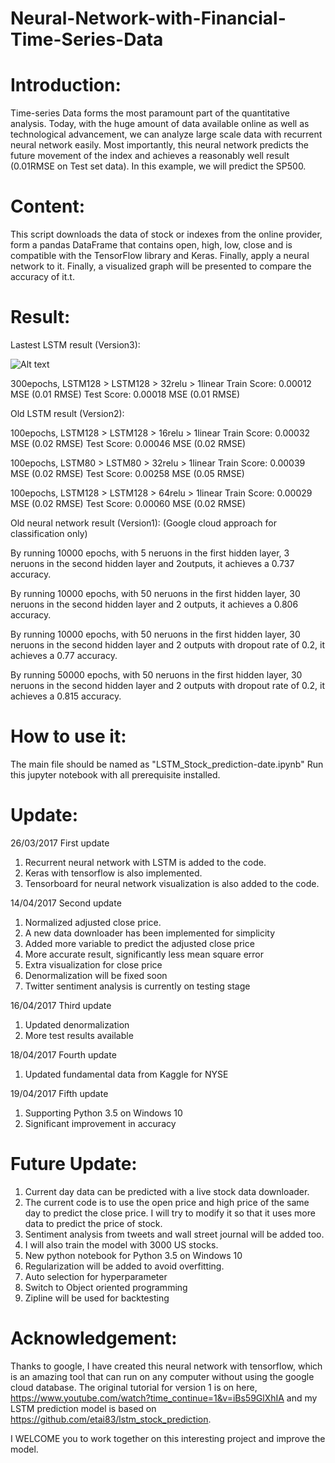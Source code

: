 # Neural-Network-with-Financial-Time-Series-Data

# Introduction:

Time-series Data forms the most paramount part of the quantitative analysis. Today, with the huge amount of data available online as well as technological advancement, we can analyze large scale data with recurrent neural network easily. Most importantly, this neural network predicts the future movement of the index and achieves a reasonably well result (0.01RMSE on Test set data). In this example, we will predict the SP500.

# Content:

This script downloads the data of stock or indexes from the online provider, form a pandas DataFrame that contains open, high, low, close and is compatible with the TensorFlow library and Keras. Finally, apply a neural network to it. Finally, a visualized graph will be presented to compare the accuracy of it.t.

# Result:
Lastest LSTM result (Version3):

![Alt text](https://github.com/BenjiKCF/Neural-Network-with-Financial-Time-Series-Data/blob/master/Result.png)

300epochs, LSTM128 > LSTM128 > 32relu > 1linear 
Train Score: 0.00012 MSE (0.01 RMSE) Test Score: 0.00018 MSE (0.01 RMSE)


Old LSTM result (Version2): 

100epochs, LSTM128 > LSTM128 > 16relu > 1linear 
Train Score: 0.00032 MSE (0.02 RMSE) Test Score: 0.00046 MSE (0.02 RMSE)

100epochs, LSTM80 > LSTM80 > 32relu > 1linear 
Train Score: 0.00039 MSE (0.02 RMSE) Test Score: 0.00258 MSE (0.05 RMSE)

100epochs, LSTM128 > LSTM128 > 64relu > 1linear 
Train Score: 0.00029 MSE (0.02 RMSE) Test Score: 0.00060 MSE (0.02 RMSE)

Old neural network result (Version1):
(Google cloud approach for classification only)

By running 10000 epochs, with 5 neruons in the first hidden layer, 3 neruons in the second hidden layer and 2outputs, it achieves a 0.737 accuracy.

By running 10000 epochs, with 50 neruons in the first hidden layer, 30 neruons in the second hidden layer and 2 outputs, it achieves a 0.806 accuracy.

By running 10000 epochs, with 50 neruons in the first hidden layer, 30 neruons in the second hidden layer and 2 outputs with dropout rate of 0.2, it achieves a 0.77 accuracy.

By running 50000 epochs, with 50 neruons in the first hidden layer, 30 neruons in the second hidden layer and 2 outputs with dropout rate of 0.2, it achieves a 0.815 accuracy.

# How to use it:
The main file should be named as "LSTM_Stock_prediction-date.ipynb"
Run this jupyter notebook with all prerequisite installed. 

# Update:
26/03/2017 First update
1. Recurrent neural network with LSTM is added to the code. 
2. Keras with tensorflow is also implemented. 
3. Tensorboard for neural network visualization is also added to the code.

14/04/2017 Second update
1. Normalized adjusted close price. 
2. A new data downloader has been implemented for simplicity
3. Added more variable to predict the adjusted close price
4. More accurate result, significantly less mean square error
5. Extra visualization for close price
6. Denormalization will be fixed soon
7. Twitter sentiment analysis is currently on testing stage

16/04/2017 Third update
1. Updated denormalization 
2. More test results available

18/04/2017 Fourth update
1. Updated fundamental data from Kaggle for NYSE 

19/04/2017 Fifth update
1. Supporting Python 3.5 on Windows 10
2. Significant improvement in accuracy

# Future Update:
1. Current day data can be predicted with a live stock data downloader.
2. The current code is to use the open price and high price of the same day to predict the close price. I will try to modify it so that it uses more data to predict the price of stock.
3. Sentiment analysis from tweets and wall street journal will be added too.
4. I will also train the model with 3000 US stocks.
5. New python notebook for Python 3.5 on Windows 10
6. Regularization will be added to avoid overfitting.
7. Auto selection for hyperparameter
8. Switch to Object oriented programming
9. Zipline will be used for backtesting


# Acknowledgement:
Thanks to google, I have created this neural network with tensorflow, which is an amazing tool that can run on any computer without using the google cloud database. The original tutorial for version 1 is on here, https://www.youtube.com/watch?time_continue=1&v=iBs59GlXhIA and my LSTM prediction model is based on https://github.com/etai83/lstm_stock_prediction.

I WELCOME you to work together on this interesting project and improve the model.

